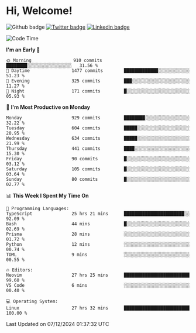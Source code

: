   # Hi, Welcome!
  ![Github badge](https://img.shields.io/github/followers/kraken-afk.svg?style=social&label=Follow&maxAge=2592000)
  [![Twitter badge](https://img.shields.io/badge/-Twitter-00acee?style=flat-square&logo=Twitter&logoColor=white)](https://twitter.com/trshppl)
  [![Linkedin badge](https://img.shields.io/badge/LinkedIn-0077B5?style=flat-square&logo=linkedin&logoColor=white)](https://www.linkedin.com/in/noveanrer)
<!--START_SECTION:waka-->
![Code Time](http://img.shields.io/badge/Code%20Time-504%20hrs%2051%20mins-blue)

**I'm an Early 🐤** 

```text
🌞 Morning                910 commits         ████████░░░░░░░░░░░░░░░░░   31.56 % 
🌆 Daytime                1477 commits        █████████████░░░░░░░░░░░░   51.23 % 
🌃 Evening                325 commits         ███░░░░░░░░░░░░░░░░░░░░░░   11.27 % 
🌙 Night                  171 commits         █░░░░░░░░░░░░░░░░░░░░░░░░   05.93 % 
```
📅 **I'm Most Productive on Monday** 

```text
Monday                   929 commits         ████████░░░░░░░░░░░░░░░░░   32.22 % 
Tuesday                  604 commits         █████░░░░░░░░░░░░░░░░░░░░   20.95 % 
Wednesday                634 commits         █████░░░░░░░░░░░░░░░░░░░░   21.99 % 
Thursday                 441 commits         ████░░░░░░░░░░░░░░░░░░░░░   15.30 % 
Friday                   90 commits          █░░░░░░░░░░░░░░░░░░░░░░░░   03.12 % 
Saturday                 105 commits         █░░░░░░░░░░░░░░░░░░░░░░░░   03.64 % 
Sunday                   80 commits          █░░░░░░░░░░░░░░░░░░░░░░░░   02.77 % 
```


📊 **This Week I Spent My Time On** 

```text
💬 Programming Languages: 
TypeScript               25 hrs 21 mins      ███████████████████████░░   92.09 % 
Bash                     44 mins             █░░░░░░░░░░░░░░░░░░░░░░░░   02.69 % 
Prisma                   28 mins             ░░░░░░░░░░░░░░░░░░░░░░░░░   01.72 % 
Python                   12 mins             ░░░░░░░░░░░░░░░░░░░░░░░░░   00.74 % 
TOML                     9 mins              ░░░░░░░░░░░░░░░░░░░░░░░░░   00.55 % 

🔥 Editors: 
Neovim                   27 hrs 25 mins      █████████████████████████   99.60 % 
VS Code                  6 mins              ░░░░░░░░░░░░░░░░░░░░░░░░░   00.40 % 

💻 Operating System: 
Linux                    27 hrs 32 mins      █████████████████████████   100.00 % 
```


 Last Updated on 07/12/2024 01:37:32 UTC
<!--END_SECTION:waka-->